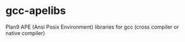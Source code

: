 # gcc-apelibs
Plan9 APE (Ansi Posix Environment) libraries for gcc (cross compiler or native compiler)

